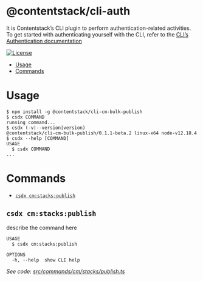 @contentstack/cli-auth
===

It is Contentstack’s CLI plugin to perform authentication-related activities. To get started with authenticating yourself with the CLI, refer to the [CLI’s Authentication documentation](https://www.contentstack.com/docs/developers/cli/authentication)

[![License](https://img.shields.io/npm/l/@contentstack/cli)](https://github.com/contentstack/cli/blob/main/LICENSE)

<!-- toc -->
* [Usage](#usage)
* [Commands](#commands)
<!-- tocstop -->
# Usage
<!-- usage -->
```sh-session
$ npm install -g @contentstack/cli-cm-bulk-publish
$ csdx COMMAND
running command...
$ csdx (-v|--version|version)
@contentstack/cli-cm-bulk-publish/0.1.1-beta.2 linux-x64 node-v12.18.4
$ csdx --help [COMMAND]
USAGE
  $ csdx COMMAND
...
```
<!-- usagestop -->
# Commands
<!-- commands -->
* [`csdx cm:stacks:publish`](#csdx-cmstackspublish)

## `csdx cm:stacks:publish`

describe the command here

```
USAGE
  $ csdx cm:stacks:publish

OPTIONS
  -h, --help  show CLI help
```

_See code: [src/commands/cm/stacks/publish.ts](https://github.com/contentstack/cli/blob/v0.1.1-beta.2/src/commands/cm/stacks/publish.ts)_
<!-- commandsstop -->
